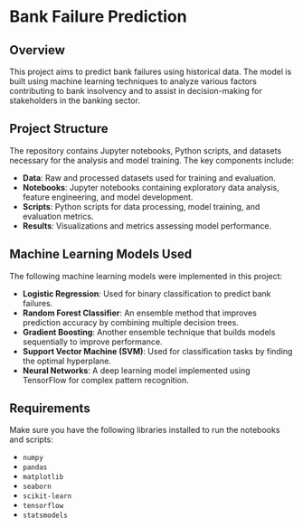 # Bank Failure Prediction

## Overview
This project aims to predict bank failures using historical data. The model is built using machine learning techniques to analyze various factors contributing to bank insolvency and to assist in decision-making for stakeholders in the banking sector.

## Project Structure
The repository contains Jupyter notebooks, Python scripts, and datasets necessary for the analysis and model training. The key components include:

- **Data**: Raw and processed datasets used for training and evaluation.
- **Notebooks**: Jupyter notebooks containing exploratory data analysis, feature engineering, and model development.
- **Scripts**: Python scripts for data processing, model training, and evaluation metrics.
- **Results**: Visualizations and metrics assessing model performance.

## Machine Learning Models Used
The following machine learning models were implemented in this project:

- **Logistic Regression**: Used for binary classification to predict bank failures.
- **Random Forest Classifier**: An ensemble method that improves prediction accuracy by combining multiple decision trees.
- **Gradient Boosting**: Another ensemble technique that builds models sequentially to improve performance.
- **Support Vector Machine (SVM)**: Used for classification tasks by finding the optimal hyperplane.
- **Neural Networks**: A deep learning model implemented using TensorFlow for complex pattern recognition.

## Requirements
Make sure you have the following libraries installed to run the notebooks and scripts:

- `numpy`
- `pandas`
- `matplotlib`
- `seaborn`
- `scikit-learn`
- `tensorflow`
- `statsmodels`
